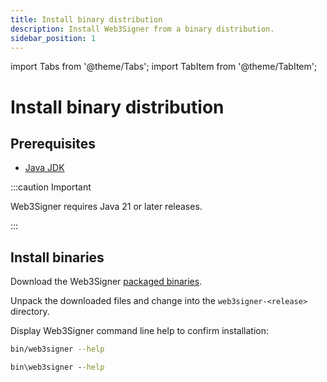 ```yaml
---
title: Install binary distribution
description: Install Web3Signer from a binary distribution.
sidebar_position: 1
---
```


import Tabs from '@theme/Tabs';
import TabItem from '@theme/TabItem';

# Install binary distribution

## Prerequisites

- [Java JDK](https://jdk.java.net/)

:::caution Important

Web3Signer requires Java 21 or later releases.

:::

## Install binaries

Download the Web3Signer [packaged binaries](https://cloudsmith.io/~consensys/repos/web3signer/packages/?q=tag%3Alatest).

Unpack the downloaded files and change into the `web3signer-<release>` directory.

Display Web3Signer command line help to confirm installation:

<Tabs>
  <TabItem value="Linux or MacOS" label="Linux or MacOS" default>

```bash
bin/web3signer --help
```

  </TabItem>
  <TabItem value="Windows" label="Windows">

```bat
bin\web3signer --help
```

  </TabItem>
</Tabs>
